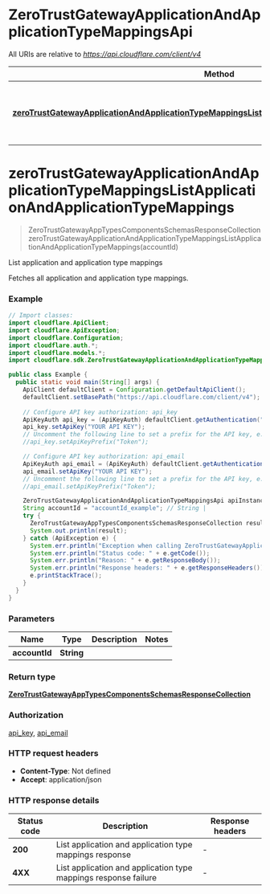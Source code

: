 # ZeroTrustGatewayApplicationAndApplicationTypeMappingsApi

All URIs are relative to *https://api.cloudflare.com/client/v4*

| Method | HTTP request | Description |
|------------- | ------------- | -------------|
| [**zeroTrustGatewayApplicationAndApplicationTypeMappingsListApplicationAndApplicationTypeMappings**](ZeroTrustGatewayApplicationAndApplicationTypeMappingsApi.md#zeroTrustGatewayApplicationAndApplicationTypeMappingsListApplicationAndApplicationTypeMappings) | **GET** /accounts/{account_id}/gateway/app_types | List application and application type mappings |


<a id="zeroTrustGatewayApplicationAndApplicationTypeMappingsListApplicationAndApplicationTypeMappings"></a>
# **zeroTrustGatewayApplicationAndApplicationTypeMappingsListApplicationAndApplicationTypeMappings**
> ZeroTrustGatewayAppTypesComponentsSchemasResponseCollection zeroTrustGatewayApplicationAndApplicationTypeMappingsListApplicationAndApplicationTypeMappings(accountId)

List application and application type mappings

Fetches all application and application type mappings.

### Example
```java
// Import classes:
import cloudflare.ApiClient;
import cloudflare.ApiException;
import cloudflare.Configuration;
import cloudflare.auth.*;
import cloudflare.models.*;
import cloudflare.sdk.ZeroTrustGatewayApplicationAndApplicationTypeMappingsApi;

public class Example {
  public static void main(String[] args) {
    ApiClient defaultClient = Configuration.getDefaultApiClient();
    defaultClient.setBasePath("https://api.cloudflare.com/client/v4");
    
    // Configure API key authorization: api_key
    ApiKeyAuth api_key = (ApiKeyAuth) defaultClient.getAuthentication("api_key");
    api_key.setApiKey("YOUR API KEY");
    // Uncomment the following line to set a prefix for the API key, e.g. "Token" (defaults to null)
    //api_key.setApiKeyPrefix("Token");

    // Configure API key authorization: api_email
    ApiKeyAuth api_email = (ApiKeyAuth) defaultClient.getAuthentication("api_email");
    api_email.setApiKey("YOUR API KEY");
    // Uncomment the following line to set a prefix for the API key, e.g. "Token" (defaults to null)
    //api_email.setApiKeyPrefix("Token");

    ZeroTrustGatewayApplicationAndApplicationTypeMappingsApi apiInstance = new ZeroTrustGatewayApplicationAndApplicationTypeMappingsApi(defaultClient);
    String accountId = "accountId_example"; // String | 
    try {
      ZeroTrustGatewayAppTypesComponentsSchemasResponseCollection result = apiInstance.zeroTrustGatewayApplicationAndApplicationTypeMappingsListApplicationAndApplicationTypeMappings(accountId);
      System.out.println(result);
    } catch (ApiException e) {
      System.err.println("Exception when calling ZeroTrustGatewayApplicationAndApplicationTypeMappingsApi#zeroTrustGatewayApplicationAndApplicationTypeMappingsListApplicationAndApplicationTypeMappings");
      System.err.println("Status code: " + e.getCode());
      System.err.println("Reason: " + e.getResponseBody());
      System.err.println("Response headers: " + e.getResponseHeaders());
      e.printStackTrace();
    }
  }
}
```

### Parameters

| Name | Type | Description  | Notes |
|------------- | ------------- | ------------- | -------------|
| **accountId** | **String**|  | |

### Return type

[**ZeroTrustGatewayAppTypesComponentsSchemasResponseCollection**](ZeroTrustGatewayAppTypesComponentsSchemasResponseCollection.md)

### Authorization

[api_key](../README.md#api_key), [api_email](../README.md#api_email)

### HTTP request headers

 - **Content-Type**: Not defined
 - **Accept**: application/json

### HTTP response details
| Status code | Description | Response headers |
|-------------|-------------|------------------|
| **200** | List application and application type mappings response |  -  |
| **4XX** | List application and application type mappings response failure |  -  |

